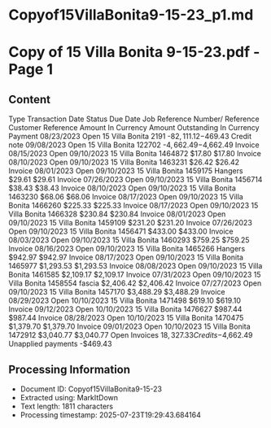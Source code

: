 # Copyof15VillaBonita9-15-23_p1.md

<!--
chunk_id: Copyof15VillaBonita9-15-23_p1
source: Copy of 15 Villa Bonita 9-15-23.pdf
page: 1
category: other
hash: c7f0e51ceb25b97e5793bb4d93ad2383ab30fe63d64b37615ec13d88f7ad4ead
-->

# Copy of 15 Villa Bonita 9-15-23.pdf - Page 1

## Content
Type Transaction Date Status Due Date Job Reference Number/ Reference Customer Reference Amount In Currency Amount Outstanding In Currency
Payment 08/23/2023 Open 15 Villa Bonita 2191 -$82,111.12 -$469.43
Credit note 09/08/2023 Open 15 Villa Bonita 122702 -$4,662.49 -$4,662.49
Invoice 08/15/2023 Open 09/10/2023 15 Villa Bonita 1464872 $17.80 $17.80
Invoice 08/10/2023 Open 09/10/2023 15 Villa Bonita 1463231 $26.42 $26.42
Invoice 08/01/2023 Open 09/10/2023 15 Villa Bonita 1459175 Hangers $29.61 $29.61
Invoice 07/26/2023 Open 09/10/2023 15 Villa Bonita 1456714 $38.43 $38.43
Invoice 08/10/2023 Open 09/10/2023 15 Villa Bonita 1463230 $68.06 $68.06
Invoice 08/17/2023 Open 09/10/2023 15 Villa Bonita 1466260 $225.33 $225.33
Invoice 08/17/2023 Open 09/10/2023 15 Villa Bonita 1466328 $230.84 $230.84
Invoice 08/01/2023 Open 09/10/2023 15 Villa Bonita 1459109 $231.20 $231.20
Invoice 07/26/2023 Open 09/10/2023 15 Villa Bonita 1456471 $433.00 $433.00
Invoice 08/03/2023 Open 09/10/2023 15 Villa Bonita 1460293 $759.25 $759.25
Invoice 08/16/2023 Open 09/10/2023 15 Villa Bonita 1465266 Hangers $942.97 $942.97
Invoice 08/17/2023 Open 09/10/2023 15 Villa Bonita 1465977 $1,293.53 $1,293.53
Invoice 08/08/2023 Open 09/10/2023 15 Villa Bonita 1461585 $2,109.17 $2,109.17
Invoice 07/31/2023 Open 09/10/2023 15 Villa Bonita 1458554 fascia $2,406.42 $2,406.42
Invoice 07/27/2023 Open 09/10/2023 15 Villa Bonita 1457170 $3,488.29 $3,488.29
Invoice 08/29/2023 Open 10/10/2023 15 Villa Bonita 1471498 $619.10 $619.10
Invoice 09/12/2023 Open 10/10/2023 15 Villa Bonita 1476627 $987.44 $987.44
Invoice 08/28/2023 Open 10/10/2023 15 Villa Bonita 1470475 $1,379.70 $1,379.70
Invoice 09/01/2023 Open 10/10/2023 15 Villa Bonita 1472912 $3,040.77 $3,040.77
Open Invoices $18,327.33
Credits -$4,662.49
Unapplied payments -$469.43

## Processing Information
- Document ID: Copyof15VillaBonita9-15-23
- Extracted using: MarkItDown
- Text length: 1811 characters
- Processing timestamp: 2025-07-23T19:29:43.684164